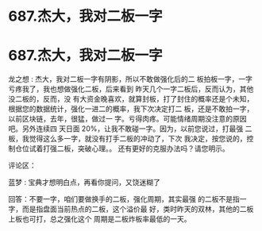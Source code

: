 # 687.杰大，我对二板一字

# 687.杰大，我对二板一字

龙之想 : 杰大，我对二板一字有阴影，所以不敢做强化后的二 板拍板一字，一字亏疼我了，我也想做强化二板，后来看到 昨天几个一字二板后，反而认为，其他没二板的，反而，没 有大资金晚喜欢，就算封板，打了封住的概率还是个未知， 根据您的数据统计，强化一进二的概率，我下次决定打二 板，还是不敢拍一字，以前区块链，去年，很猛，做过一 字。亏得肉疼。可能情绪周期没注意的原因吧。另外连续四 天日面 20%，让我不敢碰一字。因为，以前您说过，打最强 二板，我觉得这么多一字，就没有打手二板的冲动了，下次 我决定，按您说的，控制仓位试着打强二板，突破心理。。 还有更好的克服办法吗？请您明示。

评论区：

蓝梦 : 宝典才想明白点，再看你提问，又饶迷糊了

回答：不要一字，咱们要做换手的二板，强化周期，其实最强 的二板不是指一字，而是指盘面当前热点的二板，这个溢价最 好，类时昨天的双林，其他的二板上板也可打，总之强化这个 周期是二板炸板率最低的一天。